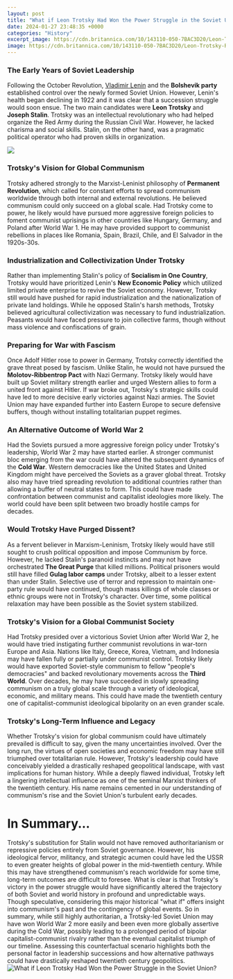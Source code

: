 ```yaml
---
layout: post
title: "What if Leon Trotsky Had Won the Power Struggle in the Soviet Union?"
date: 2024-01-27 23:48:35 +0000
categories: "History"
excerpt_image: https://cdn.britannica.com/10/143110-050-7BAC3D20/Leon-Trotsky-Russian-Communist-leader.jpg
image: https://cdn.britannica.com/10/143110-050-7BAC3D20/Leon-Trotsky-Russian-Communist-leader.jpg
---
```


### The Early Years of Soviet Leadership
Following the October Revolution, [Vladimir Lenin](https://fistore.mysenprints.com/collection/ager) and the **Bolshevik party** established control over the newly formed Soviet Union. However, Lenin's health began declining in 1922 and it was clear that a succession struggle would soon ensue. The two main candidates were **Leon Trotsky** and **Joseph Stalin**. Trotsky was an intellectual revolutionary who had helped organize the Red Army during the Russian Civil War. However, he lacked charisma and social skills. Stalin, on the other hand, was a pragmatic political operator who had proven skills in organization. 

![](https://i.ytimg.com/vi/nu2V7zAmk1c/maxresdefault.jpg)
### Trotsky's Vision for Global Communism
Trotsky adhered strongly to the Marxist-Leninist philosophy of **Permanent Revolution**, which called for constant efforts to spread communism worldwide through both internal and external revolutions. He believed communism could only succeed on a global scale. Had Trotsky come to power, he likely would have pursued more aggressive foreign policies to foment communist uprisings in other countries like Hungary, Germany, and Poland after World War 1. He may have provided support to communist rebellions in places like Romania, Spain, Brazil, Chile, and El Salvador in the 1920s-30s.
### Industrialization and Collectivization Under Trotsky
Rather than implementing Stalin's policy of **Socialism in One Country**, Trotsky would have prioritized Lenin's **New Economic Policy** which utilized limited private enterprise to revive the Soviet economy. However, Trotsky still would have pushed for rapid industrialization and the nationalization of private land holdings. While he opposed Stalin's harsh methods, Trotsky believed agricultural collectivization was necessary to fund industrialization. Peasants would have faced pressure to join collective farms, though without mass violence and confiscations of grain.
### Preparing for War with Fascism 
Once Adolf Hitler rose to power in Germany, Trotsky correctly identified the grave threat posed by fascism. Unlike Stalin, he would not have pursued the **Molotov-Ribbentrop Pact** with Nazi Germany. Trotsky likely would have built up Soviet military strength earlier and urged Western allies to form a united front against Hitler. If war broke out, Trotsky's strategic skills could have led to more decisive early victories against Nazi armies. The Soviet Union may have expanded further into Eastern Europe to secure defensive buffers, though without installing totalitarian puppet regimes.
### An Alternative Outcome of World War 2
Had the Soviets pursued a more aggressive foreign policy under Trotsky's leadership, World War 2 may have started earlier. A stronger communist bloc emerging from the war could have altered the subsequent dynamics of the **Cold War**. Western democracies like the United States and United Kingdom might have perceived the Soviets as a graver global threat. Trotsky also may have tried spreading revolution to additional countries rather than allowing a buffer of neutral states to form. This could have made confrontation between communist and capitalist ideologies more likely. The world could have been split between two broadly hostile camps for decades.
### Would Trotsky Have Purged Dissent? 
As a fervent believer in Marxism-Leninism, Trotsky likely would have still sought to crush political opposition and impose Communism by force. However, he lacked Stalin's paranoid instincts and may not have orchestrated **The Great Purge** that killed millions. Political prisoners would still have filled **Gulag labor camps** under Trotsky, albeit to a lesser extent than under Stalin. Selective use of terror and repression to maintain one-party rule would have continued, though mass killings of whole classes or ethnic groups were not in Trotsky's character. Over time, some political relaxation may have been possible as the Soviet system stabilized.
### Trotsky's Vision for a Global Communist Society
Had Trotsky presided over a victorious Soviet Union after World War 2, he would have tried instigating further communist revolutions in war-torn Europe and Asia. Nations like Italy, Greece, Korea, Vietnam, and Indonesia may have fallen fully or partially under communist control. Trotsky likely would have exported Soviet-style communism to fellow "people's democracies" and backed revolutionary movements across the **Third World**. Over decades, he may have succeeded in slowly spreading communism on a truly global scale through a variety of ideological, economic, and military means. This could have made the twentieth century one of capitalist-communist ideological bipolarity on an even grander scale.
### Trotsky's Long-Term Influence and Legacy
Whether Trotsky's vision for global communism could have ultimately prevailed is difficult to say, given the many uncertainties involved. Over the long run, the virtues of open societies and economic freedom may have still triumphed over totalitarian rule. However, Trotsky's leadership could have conceivably yielded a drastically reshaped geopolitical landscape, with vast implications for human history. While a deeply flawed individual, Trotsky left a lingering intellectual influence as one of the seminal Marxist thinkers of the twentieth century. His name remains cemented in our understanding of communism's rise and the Soviet Union's turbulent early decades.
# In Summary...
Trotsky's substitution for Stalin would not have removed authoritarianism or repressive policies entirely from Soviet governance. However, his ideological fervor, militancy, and strategic acumen could have led the USSR to even greater heights of global power in the mid-twentieth century. While this may have strengthened communism's reach worldwide for some time, long-term outcomes are difficult to foresee. What is clear is that Trotsky's victory in the power struggle would have significantly altered the trajectory of both Soviet and world history in profound and unpredictable ways. Though speculative, considering this major historical "what if" offers insight into communism's past and the contingency of global events.
So in summary, while still highly authoritarian, a Trotsky-led Soviet Union may have won World War 2 more easily and been even more globally assertive during the Cold War, possibly leading to a prolonged period of bipolar capitalist-communist rivalry rather than the eventual capitalist triumph of our timeline. Assessing this counterfactual scenario highlights both the personal factor in leadership successions and how alternative pathways could have drastically reshaped twentieth century geopolitics.
![What if Leon Trotsky Had Won the Power Struggle in the Soviet Union?](https://cdn.britannica.com/10/143110-050-7BAC3D20/Leon-Trotsky-Russian-Communist-leader.jpg)